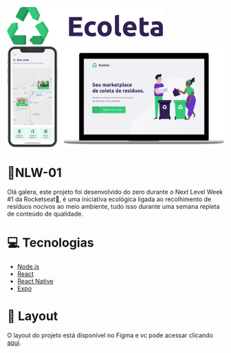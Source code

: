 <img src="/web/src/assets/logo.svg">
<img src="presentation.png">

# 🤯NLW-01

Olá galera, este projeto foi desenvolvido do zero durante o Next Level Week #1 da Rocketseat🚀, é uma iniciativa ecológica ligada ao recolhimento de resíduos nocivos ao meio ambiente, tudo isso
durante uma semana repleta de conteúdo de qualidade.

# 💻 Tecnologias
* <a href="https://nodejs.org/en/">Node.js<a/>
* <a href="https://pt-br.reactjs.org">React<a/>
* <a href="https://reactnative.dev">React Native<a/>
* <a href="https://expo.io">Expo<a/>

# 🎨 Layout

O layout do projeto está disponível no Figma e vc pode acessar clicando <a href="https://www.figma.com/file/9TlOcj6l7D05fZhU12xWT3/Ecoleta-(Booster)?node-id=0%3A1">aqui<a/>.
